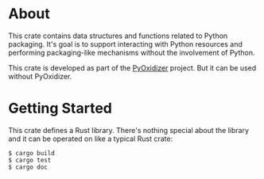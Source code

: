 # About

This crate contains data structures and functions related to Python
packaging. It's goal is to support interacting with Python resources
and performing packaging-like mechanisms without the involvement of
Python.

This crate is developed as part of the
[PyOxidizer](https://pyoxidizer.readthedocs.io/en/stable/) project. But
it can be used without PyOxidizer.

# Getting Started

This crate defines a Rust library. There's nothing special about the library
and it can be operated on like a typical Rust crate:

    $ cargo build
    $ cargo test
    $ cargo doc
